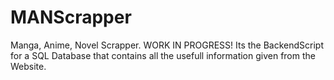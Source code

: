 # MANScrapper
Manga, Anime, Novel Scrapper. WORK IN PROGRESS! Its the BackendScript for a SQL Database that contains all the usefull information given from the Website. 
